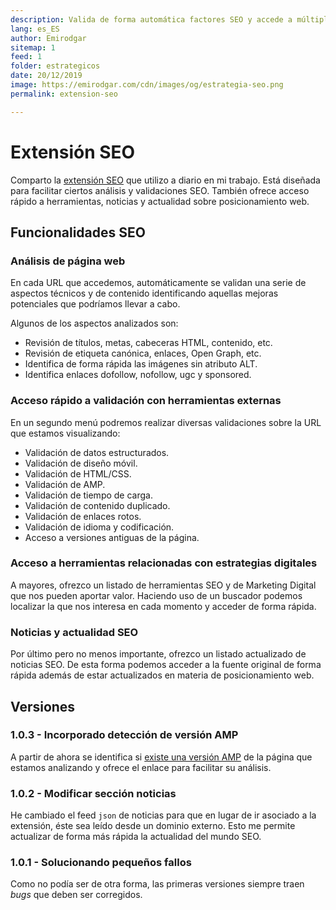 ```yaml
---
description: Valida de forma automática factores SEO y accede a múltiples herramientas de forma sencilla
lang: es_ES
author: Emirodgar
sitemap: 1
feed: 1
folder: estrategicos
date: 20/12/2019
image: https://emirodgar.com/cdn/images/og/estrategia-seo.png
permalink: extension-seo

---
```


# Extensión SEO

Comparto la [extensión SEO](https://chrome.google.com/webstore/detail/emirodgar-seo/nlelfnhiohbflhkhomefbekimmbeahng) que utilizo a diario en mi trabajo. Está diseñada para facilitar ciertos análisis y validaciones SEO. También ofrece acceso rápido a herramientas, noticias y actualidad sobre posicionamiento web.


<amp-twitter 
  width="375"
  height="472"
  layout="responsive"
  data-tweetid="1187022113590382598">
</amp-twitter>


## Funcionalidades SEO


### Análisis de página web

En cada URL que accedemos, automáticamente se validan una serie de aspectos técnicos y de contenido identificando aquellas mejoras potenciales que podríamos llevar a cabo.

Algunos de los aspectos analizados son:

 * Revisión de títulos, metas, cabeceras HTML, contenido, etc.
 * Revisión de etiqueta canónica, enlaces, Open Graph, etc. 
 * Identifica de forma rápida las imágenes sin atributo ALT.
 * Identifica enlaces dofollow, nofollow, ugc y sponsored.

###  Acceso rápido a validación con herramientas externas

En un segundo menú podremos realizar diversas validaciones sobre la URL que estamos visualizando: 

 * Validación de datos estructurados.
 * Validación de diseño móvil.
 * Validación de HTML/CSS.
 * Validación de AMP.
 * Validación de tiempo de carga.
 * Validación de contenido duplicado.
 * Validación de enlaces rotos.
 * Validación de idioma y codificación.
 * Acceso a versiones antiguas de la página.


### Acceso a herramientas relacionadas con estrategias digitales

A mayores, ofrezco un listado de herramientas SEO y de Marketing Digital que nos pueden aportar valor. Haciendo uso de un buscador podemos localizar la que nos interesa en cada momento y acceder de forma rápida.


###  Noticias y actualidad SEO

Por último pero no menos importante, ofrezco un listado actualizado de noticias SEO. De esta forma podemos acceder a la fuente original de forma rápida además de estar actualizados en materia de posicionamiento web.

## Versiones

### 1.0.3 - Incorporado detección de versión AMP

A partir de ahora se identifica si [existe una versión AMP](https://emirodgar.com/javascript-detectar-amp) de la página que estamos analizando y ofrece el enlace para facilitar su análisis.

<amp-twitter 
  width="375"
  height="472"
  layout="responsive"
  data-tweetid="1217801681653596161">
</amp-twitter>

### 1.0.2 - Modificar sección noticias

He cambiado el feed `json` de noticias para que en lugar de ir asociado a la extensión, éste sea leído desde un dominio externo. Esto me permite actualizar de forma más rápida la actualidad del mundo SEO.

### 1.0.1 - Solucionando pequeños fallos

Como no podía ser de otra forma, las primeras versiones siempre traen *bugs* que deben ser corregidos.  
<!--stackedit_data:
eyJoaXN0b3J5IjpbNjEwMzcwNDUsLTU5OTc3NzMyMywtNTcyMT
c2NTk1XX0=
-->